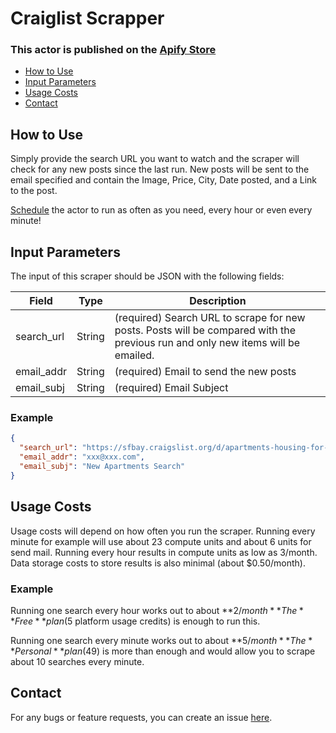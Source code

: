 # Craiglist Scrapper

### **This actor is published on the [Apify Store](https://apify.com/andrewtaylor/craigslist-scraper)**

- [How to Use](#How-to-Use)
- [Input Parameters](#Input-Parameters)
- [Usage Costs](#Usage-Costs)
- [Contact](#Contact)

## How to Use

Simply provide the search URL you want to watch and the scraper will check for any new posts since the last run. New posts will be sent to the email specified and contain the Image, Price, City, Date posted, and a Link to the post.

[Schedule](https://docs.apify.com/schedules#setting-up-a-new-schedule) the actor to run as often as you need, every hour or even every minute!


## Input Parameters

The input of this scraper should be JSON with the following fields:

| Field | Type | Description |
| ----- | ---- | ----------- |
| search_url | String | (required) Search URL to scrape for new posts. Posts will be compared with the previous run and only new items will be emailed. 
| email_addr | String | (required) Email to send the new posts
| email_subj | String | (required) Email Subject


### Example
```json
{
  "search_url": "https://sfbay.craigslist.org/d/apartments-housing-for-rent/search/apa",
  "email_addr": "xxx@xxx.com",
  "email_subj": "New Apartments Search"
}

```

## Usage Costs
Usage costs will depend on how often you run the scraper. Running every minute for example will use about 23 compute units and about 6 units for send mail. Running every hour results in compute units as low as 3/month. Data storage costs to store results is also minimal (about $0.50/month).

### Example
Running one search every hour works out to about **$2/month** The **Free** plan ($5 platform usage credits) is enough to run this.

Running one search every minute works out to about **$5/month** The **Personal** plan ($49) is more than enough and would allow you to scrape about 10 searches every minute.

## Contact
For any bugs or feature requests, you can create an issue [here](https://github.com/zscrape/apify-craigslist-scraper).
